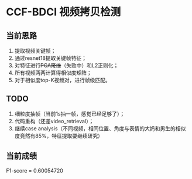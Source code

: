 # CCF-BDCI 视频拷贝检测

## 当前思路
1. 提取视频关键帧；
2. 通过resnet18提取关键帧特征；
3. 对特征进行~~PCA降维~~（失败中）和L2正则化；
4. 所有视频两两计算得相似度矩阵；
5. 对于相似度top-K视频对，进行帧级匹配。

## TODO

1. 细粒度抽帧（当前1s抽一帧，感觉已经足够了）；
2. 代码重构（还差video_retrieval）；
3. 继续case analysis（不同视频，相同位置、角度与表情的大妈和男生的相似度竟然有85%，特征提取要继续研究）

## 当前成绩

F1-score = 0.60054720

